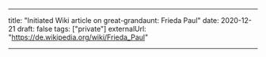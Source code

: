 ---

title: "Initiated Wiki article on great-grandaunt: Frieda Paul"
date: 2020-12-21
draft: false
tags: ["private"]
externalUrl: "https://de.wikipedia.org/wiki/Frieda_Paul"

---